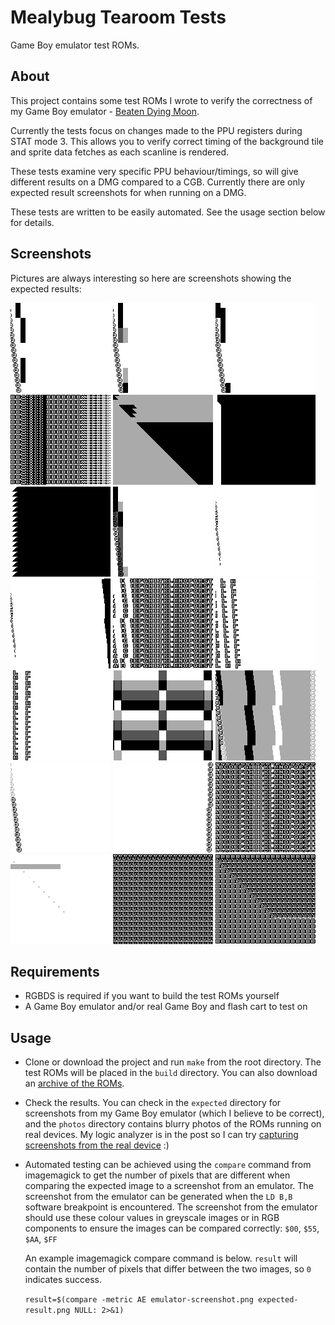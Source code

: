 # Mealybug Tearoom Tests

Game Boy emulator test ROMs.


## About

This project contains some test ROMs I wrote to verify the correctness of my Game Boy emulator - [Beaten Dying Moon](https://mattcurrie.com/bdm-demo/).

Currently the tests focus on changes made to the PPU registers during STAT mode 3. This allows you to verify correct timing of the background tile and sprite data fetches as each scanline is rendered.

These tests examine very specific PPU behaviour/timings, so will give different results on a DMG compared to a CGB. Currently there are only expected result screenshots for when running on a DMG.

These tests are written to be easily automated. See the usage section below for details.

## Screenshots

Pictures are always interesting so here are screenshots showing the expected results:

![m3_lcdc_bg_map_change](/expected/DMG-blob/m3_lcdc_bg_map_change.png?raw=true "m3_lcdc_bg_map_change")
![m3_lcdc_tile_sel_change](/expected/DMG-blob/m3_lcdc_tile_sel_change.png?raw=true "m3_lcdc_tile_sel_change")
![m3_lcdc_win_map_change](/expected/DMG-blob/m3_lcdc_win_map_change.png?raw=true "m3_lcdc_win_map_change")
![m3_lcdc_win_en_change_multiple](/expected/DMG-blob/m3_lcdc_win_en_change_multiple.png?raw=true "m3_lcdc_win_en_change_multiple")
![m3_lcdc_win_en_change_multiple_wx](/expected/DMG-blob/m3_lcdc_win_en_change_multiple_wx.png?raw=true "m3_lcdc_win_en_change_multiple_wx")
![m3_window_timing](/expected/DMG-blob/m3_window_timing.png?raw=true "m3_window_timing")
![m3_window_timing_wx_0](/expected/DMG-blob/m3_window_timing_wx_0.png?raw=true "m3_window_timing_wx_0")
![m3_lcdc_tile_sel_win_change](/expected/DMG-blob/m3_lcdc_tile_sel_win_change.png?raw=true "m3_lcdc_tile_sel_win_change")
![m3_lcdc_obj_en_change](/expected/DMG-blob/m3_lcdc_obj_en_change.png?raw=true "m3_lcdc_obj_en_change")
![m3_lcdc_obj_en_change_variant](/expected/DMG-blob/m3_lcdc_obj_en_change_variant.png?raw=true "m3_lcdc_obj_en_change_variant")
![m3_lcdc_bg_en_change](/expected/DMG-blob/m3_lcdc_bg_en_change.png?raw=true "m3_lcdc_bg_en_change")
![m3_lcdc_obj_size_change](/expected/DMG-blob/m3_lcdc_obj_size_change.png?raw=true "m3_lcdc_obj_size_change")
![m3_lcdc_obj_size_change_scx](/expected/DMG-blob/m3_lcdc_obj_size_change_scx.png?raw=true "m3_lcdc_obj_size_change_scx")
![m3_bgp_change](/expected/DMG-blob/m3_bgp_change.png?raw=true "m3_bgp_change")
![m3_bgp_change_sprites](/expected/DMG-blob/m3_bgp_change_sprites.png?raw=true "m3_bgp_change_sprites")
![m3_obp0_change](/expected/DMG-blob/m3_obp0_change.png?raw=true "m3_obp0_change")
![m3_scx_low_3_bits](/expected/DMG-blob/m3_scx_low_3_bits.png?raw=true "m3_scx_low_3_bits")
![m3_wx_4_change](/expected/DMG-blob/m3_wx_4_change.png?raw=true "m3_wx_4_change")
![m3_wx_4_change_sprites](/expected/DMG-blob/m3_wx_4_change_sprites.png?raw=true "m3_wx_4_change_sprites")
![m3_wx_5_change](/expected/DMG-blob/m3_wx_5_change.png?raw=true "m3_wx_5_change")
![m3_wx_6_change](/expected/DMG-blob/m3_wx_6_change.png?raw=true "m3_wx_6_change")

## Requirements

- RGBDS is required if you want to build the test ROMs yourself
- A Game Boy emulator and/or real Game Boy and flash cart to test on


## Usage

- Clone or download the project and run ```make``` from the root directory. The test ROMs will be placed in the ```build``` directory.  You can also download an [archive of the ROMs](mealybug-tearoom-tests.zip).
- Check the results. You can check in the ```expected``` directory for screenshots from my Game Boy emulator (which I believe to be correct), and the ```photos``` directory contains blurry photos of the ROMs running on real devices. My logic analyzer is in the post so I can try [capturing screenshots from the real device](https://github.com/svendahlstrand/game-boy-lcd-sniffing) :)
- Automated testing can be achieved using the ```compare``` command from imagemagick to get the number of pixels that are different when comparing the expected image to a screenshot from an emulator.  The screenshot from the emulator can be generated when the ```LD B,B``` software breakpoint is encountered. The screenshot from the emulator should use these colour values in greyscale images or in RGB components to ensure the images can be compared correctly: ```$00```, ```$55```, ```$AA```, ```$FF``` 

  An example imagemagick compare command is below. ```result``` will contain the number of pixels that differ between the two images, so ```0``` indicates success.

   ```result=$(compare -metric AE emulator-screenshot.png expected-result.png NULL: 2>&1)```
